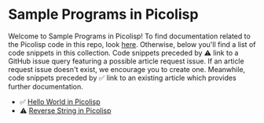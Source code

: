 # Sample Programs in Picolisp

Welcome to Sample Programs in Picolisp! To find documentation related to the Picolisp 
    code in this repo, look [here](https://sample-programs.therenegadecoder.com/languages/picolisp).
     Otherwise, below you'll find a list of code snippets in this collection. 
    Code snippets preceded by :warning: link to a GitHub 
    issue query featuring a possible article request issue. If an article request issue 
    doesn't exist, we encourage you to create one. Meanwhile, code snippets preceded 
    by :white_check_mark: link to an existing article which provides further documentation.
    

- :white_check_mark: [Hello World in Picolisp](https://sample-programs.therenegadecoder.com/projects/hello-world/picolisp)
- :warning: [Reverse String in Picolisp](https://github.com//TheRenegadeCoder/sample-programs-website/issues?utf8=%E2%9C%93&q=is%3Aissue+is%3Aopen+reverse+string+picolisp)

